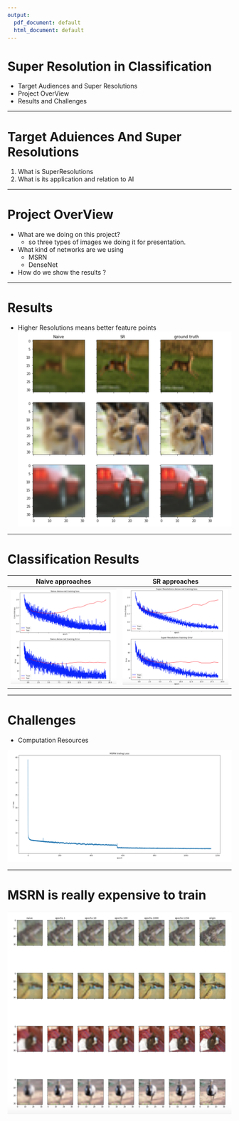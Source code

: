 ```yaml
---
output:
  pdf_document: default
  html_document: default
---
```

# Super Resolution in Classification

- Target Audiences and Super Resolutions
- Project OverView
- Results and Challenges

----

# Target Aduiences And Super Resolutions

1. What is SuperResolutions
2. What is its application and relation to AI

----

# Project OverView

- What are we doing on this project?
	- so three types of images we doing it for presentation.
- What kind of networks are we using
	- MSRN
	- DenseNet
- How do we show the results ?

----

# Results

* Higher Resolutions means better feature points
![super Resolutions](figures/SR_show_case.png)

----

# Classification Results

Naive approaches            | SR approaches
:-------------------------:|:-------------------------:
![naive](./figures/naive_logs.png)  |  ![sr](./figures/sr_logs.png)

----

# Challenges

* Computation Resources

![msrn learning curve](figures/msrn_learning_curve.png)

----

# MSRN is really expensive to train

![sr_show](./figures/MSRN_learning_result.png)